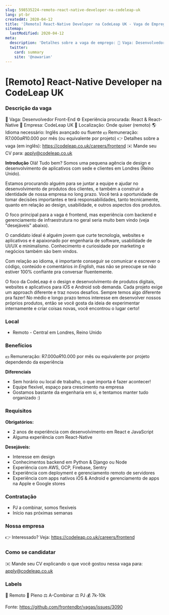 ```yaml
---
slug: 598535224-remoto-react-native-developer-na-codeleap-uk
lang: pt-br
createdAt: 2020-04-12
title: '[Remoto] React-Native Developer na CodeLeap UK - Vaga de Emprego'
sitemap:
  lastModified: 2020-04-12
meta:
  description: 'Detalhes sobre a vaga de emprego: 👔 Vaga: Desenvolvedor Front-End ⚙️ Experiência procurada: React & React-Native 💼 Empresa: CodeLeap UK 📍 Localização: Onde quiser (remoto) 🌎 Idioma necessário: Inglês avançado ou fluente 💵 Remuneração: R$7.000 a R$10.000 por mês (ou equivalente por projeto) 👉 Detalhes sobre a vaga (em inglês): https://codeleap.co.uk/careers/frontend ✉️ Mande seu CV para: apply@codeleap.co.uk **Introdução** Olá! Tudo bem? Somos uma pequena agência de design e desenvolvimento de aplicativos com sede e clientes em Londres (Reino Unido). Estamos procurando alguém para se juntar a equipe e ajudar no desenvolvimento de produtos dos clientes, e também a construir a identidade de nossa empresa no long prazo. Você terá a oportunidade de tomar decisões importantes e terá responsabilidades, tanto tecnicamente, quanto em relação ao design, usabilidade, e outros aspectos dos produtos. O foco principal para a vaga é frontend, mas experiência com backend e gerenciamento de infraestrutura no geral seria muito bem vindo (veja "desejáveis" abaixo). O candidato ideal é alguém jovem que curte tecnologia, websites e aplicativos e é apaixonado por engenharia de software, usabilidade de UI/UX e minimalismo. Conhecimento e curiosidade por marketing e negócios também são bem vindos. Com relação ao idioma, é importante conseguir se comunicar e escrever o código, conteúdo e comentários _in English_, mas não se preocupe se não estiver 100% confiante pra conversar fluentemente. O foco da CodeLeap é o design e desenvolvimento de produtos digitais, websites e aplicativos para iOS e Android sob demanda. Cada projeto exige um approach diferente e traz novos desafios. Sempre temos algo diferente pra fazer! No médio e longo prazo temos interesse em desenvolver nossos próprios produtos, então se você gosta da ideia de experimentar internamente e criar coisas novas, você encontrou o lugar certo!'
  twitter:
    card: summary
    site: '@nawarian'
---
```


# [Remoto] React-Native Developer na CodeLeap UK

### Descrição da vaga
👔 Vaga: Desenvolvedor Front-End
⚙️ Experiência procurada: React & React-Native
💼 Empresa: CodeLeap UK
📍 Localização: Onde quiser (remoto)
🌎 Idioma necessário: Inglês avançado ou fluente
💵 Remuneração: R$7.000 a R$10.000 por mês (ou equivalente por projeto)
👉 Detalhes sobre a vaga (em inglês): https://codeleap.co.uk/careers/frontend
✉️ Mande seu CV para: apply@codeleap.co.uk

**Introdução**
Olá! Tudo bem? Somos uma pequena agência de design e desenvolvimento de aplicativos com sede e clientes em Londres (Reino Unido).

Estamos procurando alguém para se juntar a equipe e ajudar no desenvolvimento de produtos dos clientes, e também a construir a identidade de nossa empresa no long prazo. Você terá a oportunidade de tomar decisões importantes e terá responsabilidades, tanto tecnicamente, quanto em relação ao design, usabilidade, e outros aspectos dos produtos.

O foco principal para a vaga é frontend, mas experiência com backend e gerenciamento de infraestrutura no geral seria muito bem vindo (veja "desejáveis" abaixo).

O candidato ideal é alguém jovem que curte tecnologia, websites e aplicativos e é apaixonado por engenharia de software, usabilidade de UI/UX e minimalismo. Conhecimento e curiosidade por marketing e negócios também são bem vindos.

Com relação ao idioma, é importante conseguir se comunicar e escrever o código, conteúdo e comentários _in English_, mas não se preocupe se não estiver 100% confiante pra conversar fluentemente.

O foco da CodeLeap é o design e desenvolvimento de produtos digitais, websites e aplicativos para iOS e Android sob demanda. Cada projeto exige um approach diferente e traz novos desafios. Sempre temos algo diferente pra fazer! No médio e longo prazo temos interesse em desenvolver nossos próprios produtos, então se você gosta da ideia de experimentar internamente e criar coisas novas, você encontrou o lugar certo!

### Local
- Remoto - Central em Londres, Reino Unido

### Benefícios
💵 Remuneração: R$7.000 a R$10.000 por mês ou equivalente por projeto dependendo da experiência

**Diferenciais**
- Sem horário ou local de trabalho, o que importa é fazer acontecer!
- Equipe flexível, espaço para crescimento na empresa
- Gostamos bastante da engenharia em si, e tentamos manter tudo organizado :)

### Requisitos
**Obrigatórios:**
- 2 anos de experiência com desenvolvimento em React e JavaScript
- Alguma experiência com React-Native

**Desejáveis:**
- Interesse em design
- Conhecimentos backend em Python & Django ou Node
- Experiência com AWS, GCP, Firebase, Sentry
- Experiência com deployment e gerenciamento remoto de servidores 
- Experiência com apps nativos iOS & Android e gerenciamento de apps na Apple e Google stores

### Contratação
- PJ a combinar, somos flexíveis
- Início nas próximas semanas

### Nossa empresa
👉 Interessado? Veja: https://codeleap.co.uk/careers/frontend

### Como se candidatar
✉️ Mande seu CV explicando o que você gostou nessa vaga para: apply@codeleap.co.uk

### Labels
🏢 Remoto
👨 Pleno
⚖️ A-Combinar
⚖️ PJ
💰 7k-10k


Fonte: https://github.com/frontendbr/vagas/issues/3090